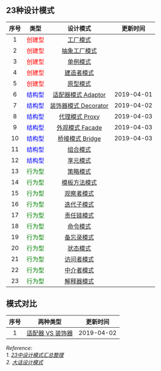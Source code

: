 ## 23种设计模式

|序号|类型|设计模式|更新时间|
|:--:|:--:|:--:|:--:|
|1|<font color=red>创建型</font>|[工厂模式]()||
|2|<font color=red>创建型</font>|[抽象工厂模式]()||
|3|<font color=red>创建型</font>|[单例模式]()||
|4|<font color=red>创建型</font>|[建造者模式]()||
|5|<font color=red>创建型</font>|[原型模式]()||
|6|<font color=blue>结构型</font>|[适配器模式 Adaptor](https://github.com/tengyuanjack/Blogs/blob/master/design-pattern/%E9%80%82%E9%85%8D%E5%99%A8%E6%A8%A1%E5%BC%8F.md)|2019-04-01|
|7|<font color=blue>结构型</font>|[装饰器模式 Decorator](https://github.com/tengyuanjack/Blogs/blob/master/design-pattern/%E8%A3%85%E9%A5%B0%E5%99%A8%E6%A8%A1%E5%BC%8F.md)|2019-04-02|
|8|<font color=blue>结构型</font>|[代理模式 Proxy](https://github.com/tengyuanjack/Blogs/blob/master/design-pattern/%E4%BB%A3%E7%90%86%E6%A8%A1%E5%BC%8F.md)|2019-04-03|
|9|<font color=blue>结构型</font>|[外观模式 Facade](https://github.com/tengyuanjack/Blogs/blob/master/design-pattern/%E5%A4%96%E8%A7%82%E6%A8%A1%E5%BC%8F.md)|2019-04-03|
|10|<font color=blue>结构型</font>|[桥接模式 Bridge](https://github.com/tengyuanjack/Blogs/blob/master/design-pattern/%E6%A1%A5%E6%8E%A5%E6%A8%A1%E5%BC%8F.md)|2019-04-03|
|11|<font color=blue>结构型</font>|[组合模式]()||
|12|<font color=blue>结构型</font>|[享元模式]()||
|13|<font color=green>行为型</font>|[策略模式]()||
|14|<font color=green>行为型</font>|[模板方法模式]()||
|15|<font color=green>行为型</font>|[观察者模式]()||
|16|<font color=green>行为型</font>|[迭代子模式]()||
|17|<font color=green>行为型</font>|[责任链模式]()||
|18|<font color=green>行为型</font>|[命令模式]()||
|19|<font color=green>行为型</font>|[备忘录模式]()||
|20|<font color=green>行为型</font>|[状态模式]()||
|21|<font color=green>行为型</font>|[访问者模式]()||
|22|<font color=green>行为型</font>|[中介者模式]()||
|23|<font color=green>行为型</font>|[解释器模式]()||

## 模式对比

|序号|两种类型|更新时间|
|:--:|:--:|:--:|
|1|[适配器 VS 装饰器]()|2019-04-02|




*Reference:* <br/>
*1. [23中设计模式汇总整理](https://blog.csdn.net/jason0539/article/details/44956775)* <br/>
*2. [大话设计模式](https://book.douban.com/subject/2334288/)*
